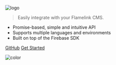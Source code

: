 ![logo](_assets/icon.svg)

> Easily integrate with your Flamelink CMS.

- Promise-based, simple and intuitive API
- Supports multiple languages and environments
- Built on top of the Firebase SDK

[GitHub](https://github.com/flamelink/flamelink/)
[Get Started](/?id=flamelink-sdk)

![color](#F6F7F9)